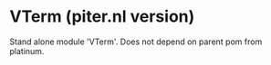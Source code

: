 VTerm (piter.nl version)
===

Stand alone module 'VTerm'.
Does not depend on parent pom from platinum. 

